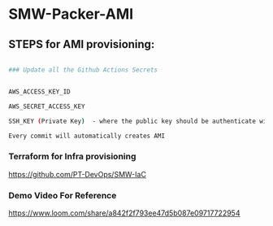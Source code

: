 # SMW-Packer-AMI



## STEPS for AMI  provisioning:

```bash

### Update all the Github Actions Secrets


AWS_ACCESS_KEY_ID

AWS_SECRET_ACCESS_KEY

SSH_KEY (Private Key)  - where the public key should be authenticate with github

Every commit will automatically creates AMI

```
### Terraform for Infra provisioning
https://github.com/PT-DevOps/SMW-IaC


### Demo Video For Reference

https://www.loom.com/share/a842f2f793ee47d5b087e09717722954


    
